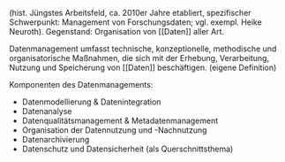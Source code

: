 (hist. Jüngstes Arbeitsfeld, ca. 2010er Jahre etabliert, spezifischer Schwerpunkt: Management von Forschungsdaten; vgl. exempl. Heike Neuroth). Gegenstand: Organisation von [[Daten]] aller Art.

Datenmanagement umfasst technische, konzeptionelle, methodische und organisatorische Maßnahmen, die sich mit der Erhebung, Verarbeitung, Nutzung und Speicherung von [[Daten]] beschäftigen. (eigene Definition)

Komponenten des Datenmanagements: 
- Datenmodellierung & Datenintegration
- Datenanalyse
- Datenqualitätsmanagement & Metadatenmanagement
- Organisation der Datennutzung und -Nachnutzung
- Datenarchivierung
- Datenschutz und Datensicherheit (als Querschnittsthema)